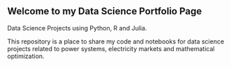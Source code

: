 ## Welcome to my Data Science Portfolio Page

Data Science Projects using Python, R and Julia.

This repository is a place to share my code and notebooks for data science projects related to power systems, electricity markets and mathematical optimization.
